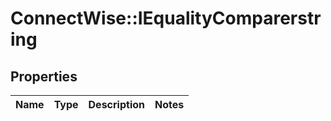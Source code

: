 # ConnectWise::IEqualityComparerstring

## Properties
Name | Type | Description | Notes
------------ | ------------- | ------------- | -------------


